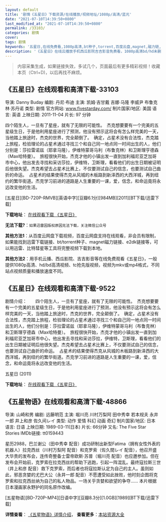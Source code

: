 ```yaml
---
layout: default
title: '剧情《五星日》下载资源/在线播放/视频地址/1080p/高清/蓝光'
date: "2021-07-10T14:39:50+0800"
last_modified_at: "2021-07-10T14:39:50+0800"
permalink: /33103/
categories: 剧情
cover:
tags: 剧情
keywords: '五星日,在线免费看,1080p高清,bt种子,torrent,百度云盘,magnet,磁力链,迅雷下载资源'
description: '《五星日》在线云播放手机西瓜影院吉吉影音免费看，1080p高清bd/hd未删减完整版和tc抢先枪版，mkv/mp4格式，附带bt/torrent种子、magnet/磁力链、百度云盘、网盘资源迅雷下载链接'
---
```


>内容采集生成，如果链接失效，多试几个，页面最后有更多精彩视频！收藏本页（Ctrl+D)，以后再找不麻烦。


## 《五星日》在线观看和高清下载-33103

导演: Danny Buday 编剧: 丹尼·布迪 主演: 凯姆·吉甘戴 吉娜·马隆 李威尹 布鲁克林·苏丹诺 类型: 剧情 官方网站: www.fivestarday.com/ 制片国家/地区: 美国 语言: 英语 上映日期: 2011-11-04 片长: 97 分钟

四个陌生人，一旦有了星座，就有了无限的可能性。　杰克想要要有一个完美的五星级生日，于是他利用星座进行了预测，他没有预示这将会有怎么样完美的一天，当他踏上旅途时，杰克的世界，完全颠倒了。　确定，占星术没有合法性，杰克踏上旅程，检验理论的占星术通过寻找三个和自己同一地点同一时间出生的人，他们分别是：莎拉雷诺兹（耶拿马隆），伊维特蒙哥马利（布鲁克林）和卫斯理亨德森（Max哈特曼）。　旅程很快开始，杰克才他的小镇出发一直到加利福尼亚芝加哥市中心，他出发去寻找和采访莎拉，伊维特，卫斯理，看看他们的出生日期被证明后他很失望。杰克希望去占星术比赛上，不仅要测试自己的信念，也要测试自己曲折的命运。　占星术的结果使得杰克从风城的木板路到新泽西的大西洋城，再到纽约的繁华街道。杰克学习前进的道路是人生重要的一课，爱，信念，和命运竟将永远改变他的生活。


[五星日][BD-720P-RMVB][英语中字][豆瓣6.1分][984MB][2011][BT下载/迅雷下载]

**下载地址**： [在线观看下载 《五星日》](https://www.btdx8.com/torrent/5_star_day_2011.html) 


**无法下载?**：`如果迅雷因版权原因无法下载，关注微信公众号 `

**其他方法1**：从百度云网盘下载视频，百度云网盘支持在线观看，非会员有限制，如果能找到迅雷下载链接、bt/torrent种子、magnet磁力链接、e2dk链接等，可以用迅雷、比特彗星等工具将完整视频下载到本地。

**其他方法2**：用手机云播、西瓜影院、吉吉影音等在线免费观看《五星日》，一般提供1080p高清、hd/bd高清视频、tc抢先版视频，视频为mkv或mp4格式，不同站点视频质量和播放速度不同。


## 《五星日》在线观看和高清下载-9522

剧情介绍：　　四个陌生人，一旦有了星座，就有了无限的可能性。　杰克想要要有一个完美的五星级生日，于是他利用星座进行了预测，他没有预示这将会有怎么样完美的一天，当他踏上旅途时，杰克的世界，完全颠倒了。　确定，占星术没有合法性，杰克踏上旅程，检验理论的占星术通过寻找三个和自己同一地点同一时间出生的人，他们分别是：莎拉雷诺兹（耶拿马隆），伊维特蒙哥马利（布鲁克林）和卫斯理亨德森（Max哈特曼）。　旅程很快开始，杰克才他的小镇出发一直到加利福尼亚芝加哥市中心，他出发去寻找和采访莎拉，伊维特，卫斯理，看看他们的出生日期被证明后他很失望。杰克希望去占星术比赛上，不仅要测试自己的信念，也要测试自己曲折的命运。　占星术的结果使得杰克从风城的木板路到新泽西的大西洋城，再到纽约的繁华街道。杰克学习前进的道路是人生重要的一课，爱，信念，和命运竟将永远改变他的生活。


五星日 (2011)

**下载地址**： [在线观看下载 《五星日》](https://www.btbtdy.me/btdy/dy9362.html) 


## 《五星物语》在线观看和高清下载-48866

导演: 山崎和男 编剧: 远藤明范 主演: 堀川亮 川村万梨阿 田中秀幸 若本规夫 永井一郎 井上和彦 佐久间レイ 类型: 动作 爱情 科幻 动画 奇幻 制片国家/地区: 日本 语言: 日语 上映日期: 1989-03-11(日本) 片长: 66分钟 又名: The Five Star Stories IMDb链接: tt0159443

星历2988，巴兰谢公（田中秀幸 配音）成功研制出新型Fatima（拥有女性外表的机器人）拉克西丝（川村万梨阿 配音）和克罗索（佐久間レイ 配音），他召开盛大华贵的发布会，连传奇整备士雷帝欧斯·苏普（堀川亮 配音）也应邀参加。但在发布会开始前，克罗索在拉克西丝的帮助下逃跑，引起一阵混乱。最终寇拉斯三世（井上和彦 配音）救下克罗索，而后者也将寇拉斯认定为自己的主人。虽则如此，邪恶贪婪的尤巴大公（永井一郎 配音）不愿遭受如此挫败，他时刻企图将克罗索和拉克西丝纳为自己的私人物品。一场关乎贪婪和欲望的争夺…… 本片根据日本漫画家永野护的同名原作改编。


[五星物语][BD-720P-MP4][日语中字][豆瓣8.3分][1.0GB][1989][BT下载/迅雷下载]

**详情查看**： [《五星物语》详情介绍](/movie/48866/)， **查看更多**：[本站资源大全](/movie/t/all/)


